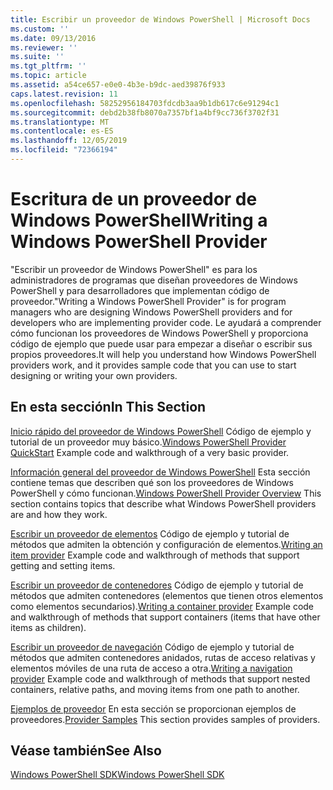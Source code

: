 ```yaml
---
title: Escribir un proveedor de Windows PowerShell | Microsoft Docs
ms.custom: ''
ms.date: 09/13/2016
ms.reviewer: ''
ms.suite: ''
ms.tgt_pltfrm: ''
ms.topic: article
ms.assetid: a54ce657-e0e0-4b3e-b9dc-aed39876f933
caps.latest.revision: 11
ms.openlocfilehash: 58252956184703fdcdb3aa9b1db617c6e91294c1
ms.sourcegitcommit: debd2b38fb8070a7357bf1a4bf9cc736f3702f31
ms.translationtype: MT
ms.contentlocale: es-ES
ms.lasthandoff: 12/05/2019
ms.locfileid: "72366194"
---
```

# <a name="writing-a-windows-powershell-provider"></a><span data-ttu-id="f755e-102">Escritura de un proveedor de Windows PowerShell</span><span class="sxs-lookup"><span data-stu-id="f755e-102">Writing a Windows PowerShell Provider</span></span>

<span data-ttu-id="f755e-103">"Escribir un proveedor de Windows PowerShell" es para los administradores de programas que diseñan proveedores de Windows PowerShell y para desarrolladores que implementan código de proveedor.</span><span class="sxs-lookup"><span data-stu-id="f755e-103">"Writing a Windows PowerShell Provider" is for program managers who are designing Windows PowerShell providers and for developers who are implementing provider code.</span></span> <span data-ttu-id="f755e-104">Le ayudará a comprender cómo funcionan los proveedores de Windows PowerShell y proporciona código de ejemplo que puede usar para empezar a diseñar o escribir sus propios proveedores.</span><span class="sxs-lookup"><span data-stu-id="f755e-104">It will help you understand how Windows PowerShell providers work, and it provides sample code that you can use to start designing or writing your own providers.</span></span>

## <a name="in-this-section"></a><span data-ttu-id="f755e-105">En esta sección</span><span class="sxs-lookup"><span data-stu-id="f755e-105">In This Section</span></span>

<span data-ttu-id="f755e-106">[Inicio rápido del proveedor de Windows PowerShell](./windows-powershell-provider-quickstart.md) Código de ejemplo y tutorial de un proveedor muy básico.</span><span class="sxs-lookup"><span data-stu-id="f755e-106">[Windows PowerShell Provider QuickStart](./windows-powershell-provider-quickstart.md) Example code and walkthrough of a very basic provider.</span></span>

<span data-ttu-id="f755e-107">[Información general del proveedor de Windows PowerShell](./windows-powershell-provider-overview.md) Esta sección contiene temas que describen qué son los proveedores de Windows PowerShell y cómo funcionan.</span><span class="sxs-lookup"><span data-stu-id="f755e-107">[Windows PowerShell Provider Overview](./windows-powershell-provider-overview.md) This section contains topics that describe what Windows PowerShell providers are and how they work.</span></span>

<span data-ttu-id="f755e-108">[Escribir un proveedor de elementos](./writing-an-item-provider.md) Código de ejemplo y tutorial de métodos que admiten la obtención y configuración de elementos.</span><span class="sxs-lookup"><span data-stu-id="f755e-108">[Writing an item provider](./writing-an-item-provider.md) Example code and walkthrough of methods that support getting and setting items.</span></span>

<span data-ttu-id="f755e-109">[Escribir un proveedor de contenedores](./writing-a-container-provider.md) Código de ejemplo y tutorial de métodos que admiten contenedores (elementos que tienen otros elementos como elementos secundarios).</span><span class="sxs-lookup"><span data-stu-id="f755e-109">[Writing a container provider](./writing-a-container-provider.md) Example code and walkthrough of methods that support containers (items that have other items as children).</span></span>

<span data-ttu-id="f755e-110">[Escribir un proveedor de navegación](./writing-a-navigation-provider.md) Código de ejemplo y tutorial de métodos que admiten contenedores anidados, rutas de acceso relativas y elementos móviles de una ruta de acceso a otra.</span><span class="sxs-lookup"><span data-stu-id="f755e-110">[Writing a navigation provider](./writing-a-navigation-provider.md) Example code and walkthrough of methods that support nested containers, relative paths, and moving items from one path to another.</span></span>

<span data-ttu-id="f755e-111">[Ejemplos de proveedor](./provider-samples.md) En esta sección se proporcionan ejemplos de proveedores.</span><span class="sxs-lookup"><span data-stu-id="f755e-111">[Provider Samples](./provider-samples.md) This section provides samples of providers.</span></span>

## <a name="see-also"></a><span data-ttu-id="f755e-112">Véase también</span><span class="sxs-lookup"><span data-stu-id="f755e-112">See Also</span></span>

[<span data-ttu-id="f755e-113">Windows PowerShell SDK</span><span class="sxs-lookup"><span data-stu-id="f755e-113">Windows PowerShell SDK</span></span>](../windows-powershell-reference.md)